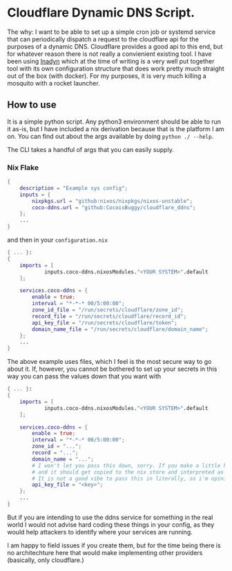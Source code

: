 # Cloudflare Dynamic DNS Script.

The why: I want to be able to set up a simple cron job or systemd service that can periodically dispatch a request to the cloudflare api for the purposes of a dynamic DNS. Cloudflare provides a good api to this end, but for whatever reason there is not really a convienient existing tool. I have been using [Inadyn](https://github.com/troglobit/inadyn) which at the time of writing is a very well put together tool with its own configuration structure that does work pretty much straight out of the box (with docker). For my purposes, it is very much killing a mosquito with a rocket launcher.

## How to use

It is a simple python script. Any python3 environment should be able to run it as-is, but I have included a nix derivation because that is the platform I am on. You can find out about the args available by doing `python ./ --help`.

The CLI takes a handful of args that you can easily supply.

### Nix Flake

```nix
{
    description = "Example sys config";
    inputs = {
        nixpkgs.url = "github:nixos/nixpkgs/nixos-unstable";
        coco-ddns.url = "github:CocoisBuggy/cloudflare_ddns";
    };
    ...
}
```

and then in your `configuration.nix`

```nix
{ ... }:
{
    imports = [
            inputs.coco-ddns.nixosModules."<YOUR SYSTEM>".default
    ];

    services.coco-ddns = {
        enable = true;
        interval = "*-*-* 00/5:00:00";
        zone_id_file = "/run/secrets/cloudflare/zone_id";
        record_file = "/run/secrets/cloudflare/record_id";
        api_key_file = "/run/secrets/cloudflare/token";
        domain_name_file = "/run/secrets/cloudflare/domain_name";
    };
    ...
}
```

The above example uses files, which I feel is the most secure way to go about it. If, however, you cannot be bothered to set up your secrets in this way you can pass the values down that you want with

```nix
{ ... }:
{
    imports = [
            inputs.coco-ddns.nixosModules."<YOUR SYSTEM>".default
    ];

    services.coco-ddns = {
        enable = true;
        interval = "*-*-* 00/5:00:00";
        zone_id = "...";
        record = "...";
        domain_name = "...";
        # I won't let you pass this down, sorry. If you make a little keyfile locally you can pass it in as a nix path
        # and it should get copied to the nix store and interpreted as a string.
        # It is not a good vibe to pass this in literally, so i'm opinionated here.
        api_key_file = "<key>";
    };
    ...
}
```

But if you are intending to use the ddns service for something in the real world I would not advise hard coding these things in your config, as they would help attackers to identify where your services are running.

I am happy to field issues if you create them, but for the time being there is no architechture here that would make implementing other providers (basically, only cloudflare.)
